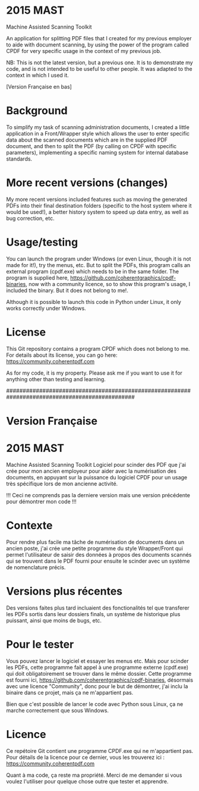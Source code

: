 # 2015 MAST
Machine Assisted Scanning Toolkit

An application for splitting PDF files that I created for my previous employer to aide with document scanning, by using the power of the program called CPDF for very specific usage in the context of my previous job.

NB: This is not the latest version, but a previous one. It is to demonstrate my code, and is not intended to be useful to other people. It was adapted to the context in which I used it.

[Version Française en bas]

# Background
To simplify my task of scanning administration documents, I created a little application in a Front/Wrapper style which allows the user to enter specific data about the scanned documents which are in the supplied PDF document, and then to split the PDF (by calling on CPDF with specific parameters), implementing a specific naming system for internal database standards.

# More recent versions (changes)
My more recent versions included features such as moving the generated PDFs into their final destination folders (specific to the host system where it would be used!), a better history system to speed up data entry, as well as bug correction, etc.

# Usage/testing
You can launch the program under Windows (or even Linux, though it is not made for it!), try the menus, etc. But to split the PDFs, this program calls an external program (cpdf.exe) which needs to be in the same folder. The program is supplied here, https://github.com/coherentgraphics/cpdf-binaries, now with a community licence, so to show this program's usage, I included the binary. But it does not belong to me!.

Although it is possible to launch this code in Python under Linux, it only works correctly under Windows.

# License
This Git repository contains a program CPDF which does not belong to me. For details about its license, you can go here: https://community.coherentpdf.com

As for my code, it is my property. Please ask me if you want to use it for anything other than testing and learning.

###############################################################################################

# Version Française

# 2015 MAST
Machine Assisted Scanning Toolkit
Logiciel pour scinder des PDF que j'ai crée pour mon ancien employeur pour aider avec la numérisation des documents, en appuyant sur la puissance du logiciel CPDF pour un usage très spécifique lors de mon ancienne activité.

!!! Ceci ne comprends pas la derniere version mais une version précédente pour démontrer mon code !!!

# Contexte
Pour rendre plus facile ma tâche de numérisation de documents dans un ancien poste, j'ai crée une petite programme du style Wrapper/Front qui permet l'utilisateur de saisir des données à propos des documents scannés qui se trouvent dans le PDF fourni pour ensuite le scinder avec un système de nomenclature précis. 

# Versions plus récentes
Des versions faites plus tard incluaient des fonctionalités tel que transferer les PDFs sortis dans leur dossiers finals, un système de historique plus puissant, ainsi que moins de bugs, etc.

# Pour le tester
Vous pouvez lancer le logiciel et essayer les menus etc. Mais pour scinder les PDFs, cette programme fait appel à une programme externe (cpdf.exe) qui doit obligatoirement se trouver dans le même dossier. Cette programme est fourni ici, https://github.com/coherentgraphics/cpdf-binaries, désormais avec une licence "Community", donc pour le but de démontrer, j'ai inclu la binaire dans ce projet, mais ça ne m'appartient pas. 

Bien que c'est possible de lancer le code avec Python sous Linux, ça ne marche correctement que sous Windows.

# Licence
Ce repétoire Git contient une programme CPDF.exe qui ne m'appartient pas. Pour détails de la licence pour ce dernier, vous les trouverez ici : https://community.coherentpdf.com

Quant à ma code, ça reste ma propriété. Merci de me demander si vous voulez l'utiliser pour quelque chose outre que tester et apprendre. 
